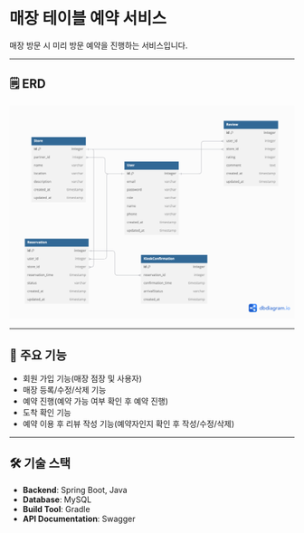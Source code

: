 # 매장 테이블 예약 서비스

매장 방문 시 미리 방문 예약을 진행하는 서비스입니다.

---

## 🗒️ ERD

![store-reservation.png](store-reservation.png)


---

## 🚀 주요 기능

- 회원 가입 기능(매장 점장 및 사용자)
- 매장 등록/수정/삭제 기능
- 예약 진행(예약 가능 여부 확인 후 예약 진행)
- 도착 확인 기능
- 예약 이용 후 리뷰 작성 기능(예약자인지 확인 후 작성/수정/삭제)

---

## 🛠️ 기술 스택

- **Backend**: Spring Boot, Java
- **Database**: MySQL
- **Build Tool**: Gradle
- **API Documentation**: Swagger